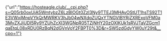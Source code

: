 {"url":"https://hosteagle.club/__cpi.php?s=Q05rb0oxUjA5WmtybzZ6LzBIOGt0ZzI3Ny9TTEJ3MHAyOStUT1hsTS92T1E3VWxjMnpVYkQrMWRKV3hJb04wNXdqZUQxYTNGVlBYRjZXRExqVFM0a3MyZXJjUDI5Ry9YZUhZcXI3WGNpR05TZjNHY20zOXlKUk1sRVJTaVZGcm1qaEtqL08xRDU0RzBqN2dGVnVoY2FBPT0%3D&r=SW5zdGdyYW0uY29t&__cpo=1"}
